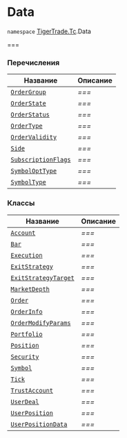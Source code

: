 # Data

`namespace` [TigerTrade.Tc](../).Data

\===

### Перечисления

| Название                                       | Описание |
| ---------------------------------------------- | -------- |
| [`OrderGroup`](ordergroup.cs.md)               | _===_    |
| [`OrderState`](orderstate.cs.md)               | _===_    |
| [`OrderStatus`](orderstatus.cs.md)             | _===_    |
| [`OrderType`](ordertype.cs.md)                 | _===_    |
| [`OrderValidity`](ordervalidity.cs.md)         | _===_    |
| [`Side`](side.cs.md)                           | _===_    |
| [`SubscriptionFlags`](subscriptionflags.cs.md) | _===_    |
| [`SymbolOptType`](symbolopttype.cs.md)         | _===_    |
| [`SymbolType`](symboltype.cs.md)               | _===_    |

### Классы

| Название                                         | Описание |
| ------------------------------------------------ | -------- |
| [`Account`](account.cs.md)                       | _===_    |
| [`Bar`](bar.cs.md)                               | _===_    |
| [`Execution`](execution.cs.md)                   | _===_    |
| [`ExitStrategy`](exitstrategy.cs.md)             | _===_    |
| [`ExitStrategyTarget`](exitstrategytarget.cs.md) | _===_    |
| [`MarketDepth`](marketdepth.cs.md)               | _===_    |
| [`Order`](order.cs.md)                           | _===_    |
| [`OrderInfo`](orderinfo.cs.md)                   | _===_    |
| [`OrderModifyParams`](ordermodifyparams.cs.md)   | _===_    |
| [`Portfolio`](portfolio.cs.md)                   | _===_    |
| [`Position`](position.cs.md)                     | _===_    |
| [`Security`](security.cs.md)                     | _===_    |
| [`Symbol`](symbol.cs.md)                         | _===_    |
| [`Tick`](tick.cs.md)                             | _===_    |
| [`TrustAccount`](trustaccount.cs.md)             | _===_    |
| [`UserDeal`](userdeal.cs.md)                     | _===_    |
| [`UserPosition`](userposition.cs.md)             | _===_    |
| [`UserPositionData`](userpositiondata.cs.md)     | _===_    |
